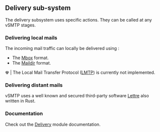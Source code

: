 ## Delivery sub-system

The delivery subsystem uses specific actions. They can be called at any vSMTP stages.

### Delivering local mails

The incoming mail traffic can locally be delivered using :

- The [Mbox] format.
- The [Maildir] format.

[Mbox]: https://datatracker.ietf.org/doc/html/rfc4155
[Maildir]: https://en.wikipedia.org/wiki/Maildir

&#9762; | The Local Mail Transfer Protocol ([LMTP]) is currently not implemented.

[LMTP]: https://en.wikipedia.org/wiki/Local_Mail_Transfer_Protocol

### Delivering distant mails

vSMTP uses a well known and secured third-party software [Lettre] also written in Rust.

[Lettre]: https://github.com/lettre/lettre

### Documentation

Check out the [Delivery](api/Delivery.md) module documentation.